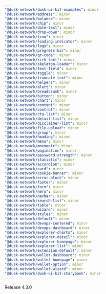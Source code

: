 ```yaml
---
"@dusk-network/dusk-ui-kit-examples": minor
"@dusk-network/address": minor
"@dusk-network/balance": minor
"@dusk-network/chip": minor
"@dusk-network/date-text": minor
"@dusk-network/drop-down": minor
"@dusk-network/icon": minor
"@dusk-network/loading-indicator": minor
"@dusk-network/logo": minor
"@dusk-network/progress-bar": minor
"@dusk-network/qr-code": minor
"@dusk-network/rich-text": minor
"@dusk-network/skeleton-loader": minor
"@dusk-network/text-field": minor
"@dusk-network/toggle": minor
"@dusk-network/truncate-text": minor
"@dusk-network/helpers": minor
"@dusk-network/alert": minor
"@dusk-network/breadcrumb": minor
"@dusk-network/button": minor
"@dusk-network/chart": minor
"@dusk-network/content": minor
"@dusk-network/control": minor
"@dusk-network/cta-list": minor
"@dusk-network/detail-list": minor
"@dusk-network/disclaimer-list": minor
"@dusk-network/file-upload": minor
"@dusk-network/group": minor
"@dusk-network/heading": minor
"@dusk-network/menu": minor
"@dusk-network/mnemonic": minor
"@dusk-network/pagination": minor
"@dusk-network/password-strength": minor
"@dusk-network/statistic": minor
"@dusk-network/accordion": minor
"@dusk-network/card": minor
"@dusk-network/cookie-banner": minor
"@dusk-network/error-block": minor
"@dusk-network/footer": minor
"@dusk-network/form": minor
"@dusk-network/hero": minor
"@dusk-network/navbar": minor
"@dusk-network/search-list": minor
"@dusk-network/table": minor
"@dusk-network/wizard": minor
"@dusk-network/styles": minor
"@dusk-network/default": minor
"@dusk-network/devops-centered": minor
"@dusk-network/devops-dashboard": minor
"@dusk-network/explorer-charts": minor
"@dusk-network/explorer-detail": minor
"@dusk-network/explorer-homepage": minor
"@dusk-network/explorer-list": minor
"@dusk-network/extension-default": minor
"@dusk-network/wallet-dashboard": minor
"@dusk-network/wallet-homepage": minor
"@dusk-network/wallet-option": minor
"@dusk-network/wallet-wizard": minor
"@dusk-network/dusk-ui-kit-storybook": minor
---
```


Release 4.3.0
